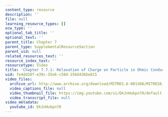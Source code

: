 ```yaml
---
content_type: resource
description: ''
file: null
learning_resource_types: []
ocw_type: ''
optional_tab_title: ''
optional_text: ''
parent_title: Chapter 7
parent_type: SupplementalResourceSection
parent_uid: null
related_resources_text: ''
resource_index_text: ''
resourcetype: Video
title: 'Chapter 7.7.1: Relaxation of Charge on Particle in Ohmic Conductor'
uid: fe4dd20f-e39c-35e6-c58d-156d436be815
video_files:
  archive_url: http://www.archive.org/download/MITRES.6-001S08/MITRES6_001S08_7-7-1_300k.mp4
  video_captions_file: null
  video_thumbnail_file: https://img.youtube.com/vi/DkJnHukpn70/default.jpg
  video_transcript_file: null
video_metadata:
  youtube_id: DkJnHukpn70
---
```

